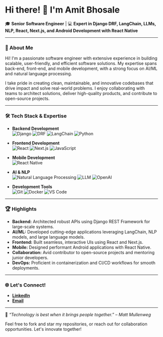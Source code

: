 # Hi there! 👋 I'm Amit Bhosale

🎓 **Senior Software Engineer** | 💻 **Expert in Django DRF, LangChain, LLMs, NLP, React, Next.js, and Android Development with React Native**

---

### 🚀 About Me
Hi! I'm a passionate software engineer with extensive experience in building scalable, user-friendly, and efficient software solutions. My expertise spans back-end, front-end, and mobile development, with a strong focus on AI/ML and natural language processing.

I take pride in creating clean, maintainable, and innovative codebases that drive impact and solve real-world problems. I enjoy collaborating with teams to architect solutions, deliver high-quality products, and contribute to open-source projects.

---

### 🛠️ Tech Stack & Expertise

- **Backend Development**  
  ![Django](https://img.shields.io/badge/Django-%23092E20.svg?style=flat&logo=django&logoColor=white)
  ![DRF](https://img.shields.io/badge/DRF-009688.svg?style=flat&logo=django&logoColor=white)
  ![LangChain](https://img.shields.io/badge/LangChain-blue.svg?style=flat)
  ![Python](https://img.shields.io/badge/Python-3670A0?style=flat&logo=python&logoColor=ffdd54)

- **Frontend Development**  
  ![React](https://img.shields.io/badge/React-%2320232a.svg?style=flat&logo=react&logoColor=%2361DAFB)
  ![Next.js](https://img.shields.io/badge/Next.js-black?style=flat&logo=next.js&logoColor=white)
  ![JavaScript](https://img.shields.io/badge/JavaScript-%23323330.svg?style=flat&logo=javascript&logoColor=%23F7DF1E)

- **Mobile Development**  
  ![React Native](https://img.shields.io/badge/React_Native-%2320232a.svg?style=flat&logo=react&logoColor=%2361DAFB)

- **AI & NLP**  
  ![Natural Language Processing](https://img.shields.io/badge/NLP-green.svg?style=flat)
  ![LLM](https://img.shields.io/badge/LLM-gray.svg?style=flat)
  ![OpenAI](https://img.shields.io/badge/OpenAI-black?style=flat&logo=openai&logoColor=white)

- **Development Tools**  
  ![Git](https://img.shields.io/badge/Git-F05032?style=flat&logo=git&logoColor=white)
  ![Docker](https://img.shields.io/badge/Docker-%230db7ed.svg?style=flat&logo=docker&logoColor=white)
  ![VS Code](https://img.shields.io/badge/VS_Code-0078d7.svg?style=flat&logo=visual-studio-code&logoColor=white)

---

### 🏆 Highlights

- **Backend:** Architected robust APIs using Django REST Framework for large-scale systems. 
- **AI/ML:** Developed cutting-edge applications leveraging LangChain, NLP models, and large language models.
- **Frontend:** Built seamless, interactive UIs using React and Next.js.
- **Mobile:** Designed performant Android applications with React Native.
- **Collaboration:** Avid contributor to open-source projects and mentoring junior developers.
- **DevOps:** Proficient in containerization and CI/CD workflows for smooth deployments.


---

### 🌐 Let's Connect!

- [**LinkedIn**](https://www.linkedin.com/in/amit-bhosale-4360161ab/)
- [**Email**](mailto:bhosaleamit247@gmail.com)

---

🌟 _“Technology is best when it brings people together.” – Matt Mullenweg_  

Feel free to fork and star my repositories, or reach out for collaboration opportunities. Let's innovate together!
